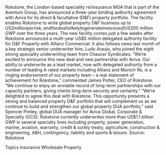Rokstone, the London-based speciality re/insurance MGA that is part of the Aventum Group, has announced a three-year binding authority agreement with Aviva for its direct & facultative (D&F) property portfolio.
The facility enables Rokstone to write global property D&F business up to US$2 million per risk, and the deal is likely to generate in excess of US$200 million GWP over the three years.
The new facility comes just a few weeks after Rokstone announced a multi-year US$5 million delegated authority facility for D&F Property with Allianz Commercial.  It also follows news last month of a key strategic senior underwriter hire, Ludo Araujo, who joined the eight strong speciality underwriting team from Chaucer Syndicates.
“We’re excited to announce this new deal and new partnership with Aviva. Our ability to underwrite as a lead market, now with delegated authority from a number of leading A rated markets including Allianz and Munich Re, is a ringing endorsement of our property team – a real statement of achievement for Rokstone,” commented  James Potter, CEO of Rokstone. “We continue to enjoy an enviable record of long-term partnerships with our capacity partners, giving clients long-term security and certainty.”
“We’re delighted to agree this deal with Rokstone.  This opportunity presents a strong and balanced property D&F portfolio that will complement us as we continue to build and strengthen our global property DUA portfolio,” said Spencer Pimley, global DUA manager for Aviva Global, Corporate & Specialty (GCS).
Rokstone currently underwrites more than US$1.1 billion GWP in several specialty lines including property, power generation, marine, aviation, warranty, credit & surety treaty, agriculture, construction & engineering, A&H, contingency, liability and sports & leisure.
Source: Rokstone

Topics
Insurance Wholesale
Property
